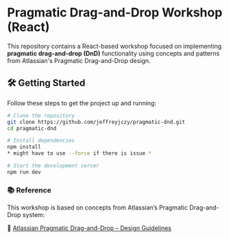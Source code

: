 # Pragmatic Drag-and-Drop Workshop (React)

This repository contains a React-based workshop focused on implementing **pragmatic drag-and-drop (DnD)** functionality using concepts and patterns from Atlassian's Pragmatic Drag-and-Drop design.

## 🛠️ Getting Started

Follow these steps to get the project up and running:

```bash
# Clone the repository
git clone https://github.com/jeffreyjczy/pragmatic-dnd.git
cd pragmatic-dnd

# Install dependencies
npm install
* might have to use --force if there is issue *

# Start the development server
npm run dev
```

### 📚 Reference

This workshop is based on concepts from Atlassian’s Pragmatic Drag-and-Drop system:

🔗 [Atlassian Pragmatic Drag-and-Drop – Design Guidelines](https://atlassian.design/components/pragmatic-drag-and-drop/about)
